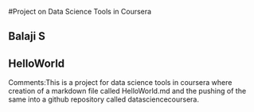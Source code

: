 #Project on Data Science Tools in Coursera  
## Balaji S

## HelloWorld

Comments:This is a project for data science tools in coursera where creation of a markdown file called HelloWorld.md and the pushing of the same into a github repository called datasciencecoursera.